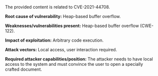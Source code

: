 The provided content is related to CVE-2021-44708.

**Root cause of vulnerability:** Heap-based buffer overflow.

**Weaknesses/vulnerabilities present:** Heap-based buffer overflow (CWE-122).

**Impact of exploitation:** Arbitrary code execution.

**Attack vectors:** Local access, user interaction required.

**Required attacker capabilities/position:** The attacker needs to have local access to the system and must convince the user to open a specially crafted document.